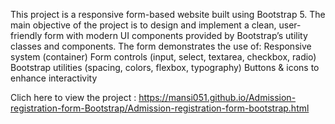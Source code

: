 This project is a responsive form-based website built using Bootstrap 5. 
The main objective of the project is to design and implement a clean, user-friendly form with modern UI components provided by Bootstrap’s utility classes and components.
The form demonstrates the use of:
Responsive system (container)
Form controls (input, select, textarea, checkbox, radio)
Bootstrap utilities (spacing, colors, flexbox, typography)
Buttons & icons to enhance interactivity

Clich here to view the project : https://mansi051.github.io/Admission-registration-form-Bootstrap/Admission-registration-form-bootstrap.html
